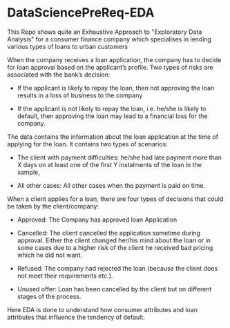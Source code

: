 # DataSciencePreReq-EDA

This Repo shows quite an Exhaustive Approach to "Exploratory Data Analysis" for a consumer finance company which specialises in lending various types of loans to urban customers 

When the company receives a loan application, the company has to decide for loan approval based on the applicant’s profile. Two types of risks are associated with the bank’s decision:
 - If the applicant is likely to repay the loan, then not approving the loan results in a loss of business to the company

 - If the applicant is not likely to repay the loan, i.e. he/she is likely to default, then approving the loan may lead to a financial loss for the company.

 
The data contains the information about the loan application at the time of applying for the loan. It contains two types of scenarios:
 - The client with payment difficulties: he/she had late payment more than X days on at least one of the first Y instalments of the loan in the sample,

 - All other cases: All other cases when the payment is paid on time.
 

When a client applies for a loan, there are four types of decisions that could be taken by the client/company:

 - Approved: The Company has approved loan Application

 - Cancelled: The client cancelled the application sometime during approval. Either the client changed her/his mind about the loan or in some cases due to a higher risk of the client he received bad pricing which he did not want.

 - Refused: The company had rejected the loan (because the client does not meet their requirements etc.).

 - Unused offer:  Loan has been cancelled by the client but on different stages of the process.

Here EDA is done to understand how consumer attributes and loan attributes that influence the tendency of default.
